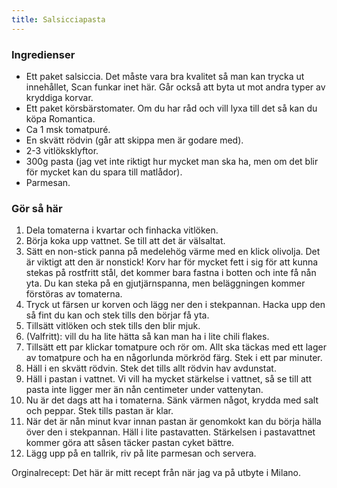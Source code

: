 ```yaml
---
title: Salsicciapasta
---
```


### Ingredienser
- Ett paket salsiccia. Det måste vara bra kvalitet så man kan trycka ut innehållet, Scan funkar inet här. Går också att byta ut mot andra typer av kryddiga korvar.
- Ett paket körsbärstomater. Om du har råd och vill lyxa till det så kan du köpa Romantica.
- Ca 1 msk tomatpuré.
- En skvätt rödvin (går att skippa men är godare med).
- 2-3 vitlöksklyftor.
- 300g pasta (jag vet inte riktigt hur mycket man ska ha, men om det blir för mycket kan du spara till matlådor).
- Parmesan.

### Gör så här
1. Dela tomaterna i kvartar och finhacka vitlöken.
2. Börja koka upp vattnet. Se till att det är välsaltat.
3. Sätt en non-stick panna på medelehög värme med en klick olivolja. Det är viktigt att den är nonstick! Korv har för mycket fett i sig för att kunna stekas på rostfritt stål, det kommer bara fastna i botten och inte få nån yta. Du kan steka på en gjutjärnspanna, men beläggningen kommer förstöras av tomaterna.
4. Tryck ut färsen ur korven och lägg ner den i stekpannan. Hacka upp den så fint du kan och stek tills den börjar få yta.
5. Tillsätt vitlöken och stek tills den blir mjuk.
6. (Valfritt): vill du ha lite hätta så kan man ha i lite chili flakes.
7. Tillsätt ett par klickar tomatpure och rör om. Allt ska täckas med ett lager av tomatpure och ha en någorlunda mörkröd färg. Stek i ett par minuter.
8. Häll i en skvätt rödvin. Stek det tills allt rödvin hav avdunstat.
9. Häll i pastan i vattnet. Vi vill ha mycket stärkelse i vattnet, så se till att pasta inte ligger mer än nån centimeter under vattenytan.
10. Nu är det dags att ha i tomaterna. Sänk värmen något, krydda med salt och peppar. Stek tills pastan är klar.
11. När det är nån minut kvar innan pastan är genomkokt kan du börja hälla över den i stekpannan. Häll i lite pastavatten. Stärkelsen i pastavattnet kommer göra att såsen täcker pastan cyket bättre.
12. Lägg upp på en tallrik, riv på lite parmesan och servera.

Orginalrecept: Det här är mitt recept från när jag va på utbyte i Milano.
